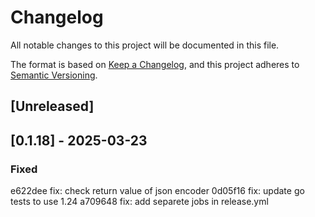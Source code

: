 # Changelog

All notable changes to this project will be documented in this file.

The format is based on [Keep a Changelog](https://keepachangelog.com/en/1.0.0/),
and this project adheres to [Semantic Versioning](https://semver.org/spec/v2.0.0.html).

## [Unreleased]

## [0.1.18] - 2025-03-23


### Fixed
e622dee fix: check return value of json encoder
0d05f16 fix: update go tests to use 1.24
a709648 fix: add separete jobs in release.yml

